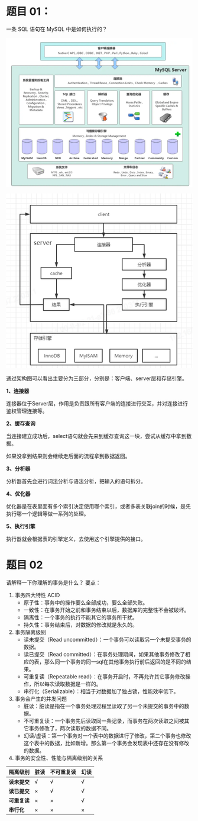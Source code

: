 # 题目 01：

一条 SQL 语句在 MySQL 中是如何执行的？

![mysql](.\mysql.png)



![执行过程](.\执行过程.png)



通过架构图可以看出主要分为三部分，分别是：客户端、server层和存储引擎。



**1、连接器**

连接器位于Server层，作用是负责跟所有客户端的连接进行交互，并对连接进行鉴权管理连接等。

**2、缓存查询**

当连接建立成功后，select语句就会先来到缓存查询这一块，尝试从缓存中拿到数据。

如果没拿到结果则会继续走后面的流程拿到数据返回。

**3、分析器**

分析器首先会进行词法分析与语法分析，把输入的语句拆分。

**4、优化器**

优化器是在表里面有多个索引决定使用哪个索引，或者多表关联join的时候，是先执行哪一个逻辑等做一系列的处理。

**5、执行引擎**

执行器就会根据表的引擎定义，去使用这个引擎提供的接口。



# 题目 02

请解释一下你理解的事务是什么？
 要点：

1. 事务四大特性 ACID
   - 原子性：事务中的操作要么全部成功，要么全部失败。
   - 一致性：在事务开始之前和事务结束以后，数据库的完整性不会被破坏。
   - 隔离性：一个事务的执行不能其它的事务所干扰。
   - 持久性：事务结束后，对数据的修改就是永久的。
2. 事务隔离级别
   - 读未提交（Read uncommitted）：一个事务可以读取另一个未提交事务的数据。
   - 读已提交（Read committed）：在事务处理期间，如果其他事务修改了相应的表，那么同一个事务的同一sql在其他事务执行前后返回的是不同的结果。
   - 可重复读（Repeatable read）：在事务开启时，不再允许其它事务修改操作，所以每次读取数据是一样的。
   - 串行化（Serializable）：相当于对数据加了独占锁，性能效率低下。
3. 事务会产生的并发问题
   - 脏读：脏读是指在一个事务处理过程里读取了另一个未提交的事务中的数据。
   - 不可重复读：一个事务先后读取同一条记录，而事务在两次读取之间被其它事务修改了，两次读取的数据不同。
   - 幻读/虚读：第一个事务对一个表中的数据进行了修改，第二个事务也修改这个表中的数据，比如新增。那么第一个事务会发现表中还存在没有修改的数据。
4. 事务的安全性、性能与隔离级别的关系

| 隔离级别     | 脏读 | 不可重复读 | 幻读 |
| ------------ | ---- | ---------- | ---- |
| **读未提交** | √    | √          | √    |
| **读已提交** | ×    | √          | √    |
| **可重复读** | ×    | ×          | √    |
| **串行化**   | ×    | ×          | ×    |

